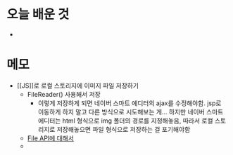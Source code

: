 # 오늘 배운 것
- 

# 메모
- [[JS]]로 로컬 스토리지에 이미지 파일 저장하기
	- FileReader() 사용해서 저장
		- 이렇게 저장하게 되면 네이버 스마트 에디터의 ajax를 수정해야함. jsp로 이동하게 하지 말고 다른 방식으로 시도해보는 게... 하지만 네이버 스마트 에디터는 html 형식으로 img 폴더의 경로를 지정해놓음, 따라서 로컬 스토리지로 저장해놓으면 파일 형식으로 저장하는 걸 포기해야함
	- [File API에 대해서](https://m.blog.naver.com/PostView.naver?isHttpsRedirect=true&blogId=horajjan&logNo=220463053828)
	- 